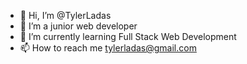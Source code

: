 - 👋 Hi, I’m @TylerLadas
- 👀 I’m a junior web developer
- 🌱 I’m currently learning Full Stack Web Development
- 📫 How to reach me tylerladas@gmail.com

<!---
TylerLadas/TylerLadas is a ✨ special ✨ repository because its `README.md` (this file) appears on your GitHub profile.
You can click the Preview link to take a look at your changes.
--->
